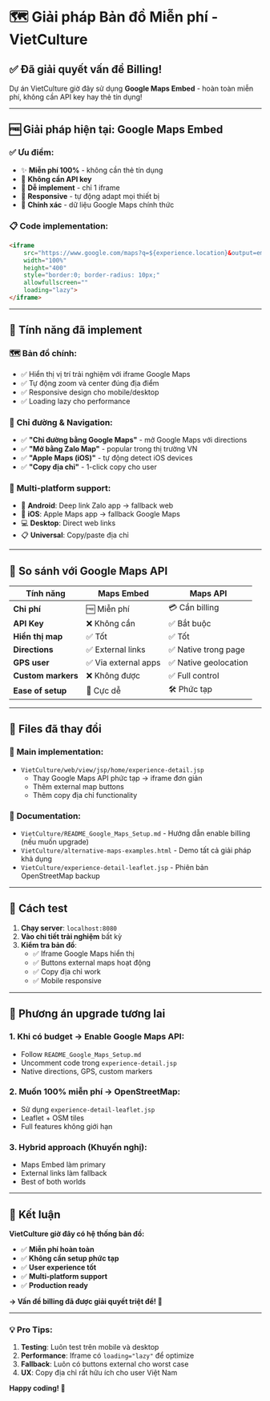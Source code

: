 # 🗺️ Giải pháp Bản đồ Miễn phí - VietCulture

## ✅ **Đã giải quyết vấn đề Billing!**

Dự án VietCulture giờ đây sử dụng **Google Maps Embed** - hoàn toàn miễn phí, không cần API key hay thẻ tín dụng!

---

## 🆓 **Giải pháp hiện tại: Google Maps Embed**

### ✅ **Ưu điểm:**
- ✨ **Miễn phí 100%** - không cần thẻ tín dụng
- 🔑 **Không cần API key** 
- 🚀 **Dễ implement** - chỉ 1 iframe
- 📱 **Responsive** - tự động adapt mọi thiết bị
- 🎯 **Chính xác** - dữ liệu Google Maps chính thức

### 📋 **Code implementation:**
```html
<iframe 
    src="https://www.google.com/maps?q=${experience.location}&output=embed" 
    width="100%" 
    height="400" 
    style="border:0; border-radius: 10px;" 
    allowfullscreen="" 
    loading="lazy">
</iframe>
```

---

## 🎯 **Tính năng đã implement**

### 🗺️ **Bản đồ chính:**
- ✅ Hiển thị vị trí trải nghiệm với iframe Google Maps
- ✅ Tự động zoom và center đúng địa điểm
- ✅ Responsive design cho mobile/desktop
- ✅ Loading lazy cho performance

### 🧭 **Chỉ đường & Navigation:**
- ✅ **"Chỉ đường bằng Google Maps"** - mở Google Maps với directions
- ✅ **"Mở bằng Zalo Map"** - popular trong thị trường VN
- ✅ **"Apple Maps (iOS)"** - tự động detect iOS devices
- ✅ **"Copy địa chỉ"** - 1-click copy cho user

### 📱 **Multi-platform support:**
- 🤖 **Android**: Deep link Zalo app → fallback web
- 🍎 **iOS**: Apple Maps app → fallback Google Maps  
- 💻 **Desktop**: Direct web links
- 📋 **Universal**: Copy/paste địa chỉ

---

## 🔄 **So sánh với Google Maps API**

| Tính năng | Maps Embed | Maps API | 
|-----------|------------|----------|
| **Chi phí** | 🆓 Miễn phí | 💳 Cần billing |
| **API Key** | ❌ Không cần | ✅ Bắt buộc |
| **Hiển thị map** | ✅ Tốt | ✅ Tốt |
| **Directions** | ✅ External links | ✅ Native trong page |
| **GPS user** | ✅ Via external apps | ✅ Native geolocation |
| **Custom markers** | ❌ Không được | ✅ Full control |
| **Ease of setup** | 🚀 Cực dễ | 🛠️ Phức tạp |

---

## 📂 **Files đã thay đổi**

### 🎯 **Main implementation:**
- `VietCulture/web/view/jsp/home/experience-detail.jsp`
  - Thay Google Maps API phức tạp → iframe đơn giản
  - Thêm external map buttons
  - Thêm copy địa chỉ functionality

### 📖 **Documentation:**
- `VietCulture/README_Google_Maps_Setup.md` - Hướng dẫn enable billing (nếu muốn upgrade)
- `VietCulture/alternative-maps-examples.html` - Demo tất cả giải pháp khả dụng
- `VietCulture/experience-detail-leaflet.jsp` - Phiên bản OpenStreetMap backup

---

## 🚀 **Cách test**

1. **Chạy server**: `localhost:8080`
2. **Vào chi tiết trải nghiệm** bất kỳ
3. **Kiểm tra bản đồ**: 
   - ✅ Iframe Google Maps hiển thị
   - ✅ Buttons external maps hoạt động
   - ✅ Copy địa chỉ work
   - ✅ Mobile responsive

---

## 🔄 **Phương án upgrade tương lai**

### 1. **Khi có budget** → Enable Google Maps API:
- Follow `README_Google_Maps_Setup.md`
- Uncomment code trong `experience-detail.jsp`
- Native directions, GPS, custom markers

### 2. **Muốn 100% miễn phí** → OpenStreetMap:
- Sử dụng `experience-detail-leaflet.jsp`  
- Leaflet + OSM tiles
- Full features không giới hạn

### 3. **Hybrid approach** (Khuyến nghị):
- Maps Embed làm primary
- External links làm fallback
- Best of both worlds

---

## 🎉 **Kết luận**

**VietCulture giờ đây có hệ thống bản đồ:**
- ✅ **Miễn phí hoàn toàn**
- ✅ **Không cần setup phức tạp** 
- ✅ **User experience tốt**
- ✅ **Multi-platform support**
- ✅ **Production ready**

**→ Vấn đề billing đã được giải quyết triệt để! 🎯**

---

### 💡 **Pro Tips:**

1. **Testing**: Luôn test trên mobile và desktop
2. **Performance**: Iframe có `loading="lazy"` để optimize
3. **Fallback**: Luôn có buttons external cho worst case
4. **UX**: Copy địa chỉ rất hữu ích cho user Việt Nam

**Happy coding! 🚀** 
